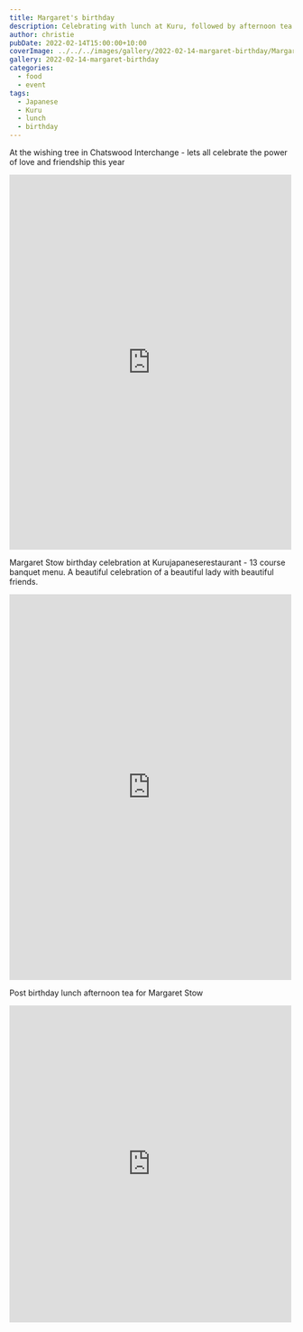 ```yaml
---
title: Margaret's birthday
description: Celebrating with lunch at Kuru, followed by afternoon tea
author: christie
pubDate: 2022-02-14T15:00:00+10:00
coverImage: ../../../images/gallery/2022-02-14-margaret-birthday/Margaret's birthday (4).jpeg
gallery: 2022-02-14-margaret-birthday
categories:
  - food
  - event
tags:
  - Japanese
  - Kuru
  - lunch
  - birthday
---
```


At the wishing tree in Chatswood Interchange - lets all celebrate the power of love and friendship this year

<iframe src="https://www.facebook.com/plugins/post.php?href=https%3A%2F%2Fwww.facebook.com%2Fchris1.tham%2Fposts%2Fpfbid038Krq72XS2mwrreXb2XNMSHUQPyn33kBtRGqvxuRoDfhjtwG8u8HR5gFqheTF4BR9l&show_text=true&width=500" width="500" height="665" style="border:none;overflow:hidden" scrolling="no" frameborder="0" allowfullscreen="true" allow="autoplay; clipboard-write; encrypted-media; picture-in-picture; web-share"></iframe>

Margaret Stow birthday celebration at Kurujapaneserestaurant - 13 course banquet menu. A beautiful celebration of a beautiful lady with beautiful friends.

<iframe src="https://www.facebook.com/plugins/post.php?href=https%3A%2F%2Fwww.facebook.com%2Fchris1.tham%2Fposts%2Fpfbid0Dx5Bv5MfmnKU8HuLrnuZURNfX4MGA22DKpCCfbV72AAUkx8rCRTT3zUjA9rMzz6il&show_text=true&width=500" width="500" height="684" style="border:none;overflow:hidden" scrolling="no" frameborder="0" allowfullscreen="true" allow="autoplay; clipboard-write; encrypted-media; picture-in-picture; web-share"></iframe>

Post birthday lunch afternoon tea for Margaret Stow

<iframe src="https://www.facebook.com/plugins/post.php?href=https%3A%2F%2Fwww.facebook.com%2Fchris1.tham%2Fposts%2Fpfbid02iL5z5TpgjF8q5RoSNDHnHMEzaw9raGPVPaM1kH17HPdgPMkHz8YjiB5ZjNUii56ol&show_text=true&width=500" width="500" height="562" style="border:none;overflow:hidden" scrolling="no" frameborder="0" allowfullscreen="true" allow="autoplay; clipboard-write; encrypted-media; picture-in-picture; web-share"></iframe>
